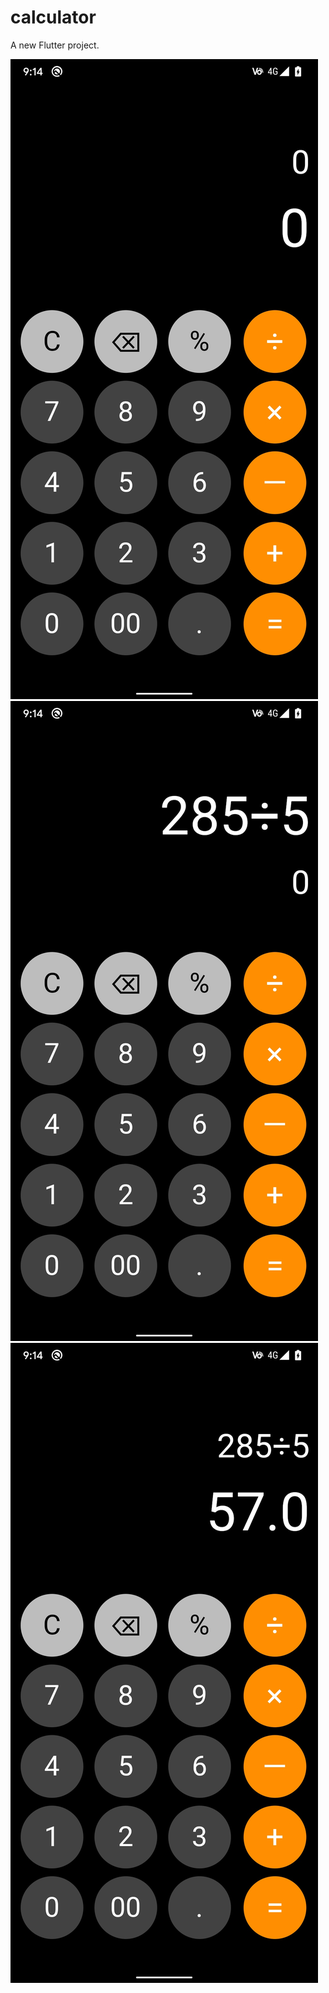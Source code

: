 # calculator

A new Flutter project.

![Screenshot](./screenshots/Screenshot1.jpg)
![Screenshot](./screenshots/Screenshot2.jpg)
![Screenshot](./screenshots/Screenshot3.jpg)

